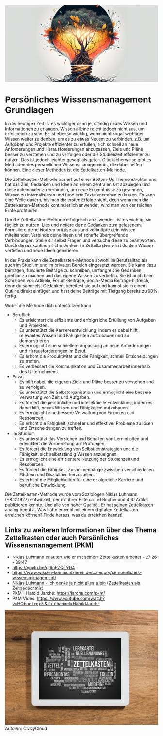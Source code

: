 ![Zettelkasten-Methode hilft, Wissen zu verknüpfen und auszubauen](images/grundlagen.png)

# Persönliches Wissensmanagement Grundlagen

In der heutigen Zeit ist es wichtiger denn je, ständig neues Wissen und Informationen zu erlangen. Wissen alleine reicht jedoch nicht aus, um erfolgreich zu sein. Es ist ebenso wichtig, wenn nicht sogar wichtiger Wissen weiter zu denken, um es zu etwas Neuem zu verbinden.
z.B. um Aufgaben und Projekte effizienter zu erfüllen, sich schnell an neue Anforderungen und Herausforderungen anzupassen, Ziele und Pläne besser zu verstehen und zu verfolgen oder die Studienzeit effizienter zu nutzen.
Das ist jedoch leichter gesagt als getan. Glücklicherweise gibt es Methoden des persönlichen Wissensmanagements, die dabei helfen können. Eine dieser Methoden ist die Zettelkasten-Methode.

Die Zettelkasten-Methode basiert auf einer Bottom-Up Themenstruktur und hat das Ziel, Gedanken und Ideen an einem zentralen Ort abzulegen und diese miteinander zu verbinden, um neue Erkenntnisse zu gewinnen, Wissen zu internalisieren und fundierte Texte entstehen zu lassen. Es kann eine Weile dauern, bis man die ersten Erfolge sieht, doch wenn man die Zettelkasten-Methode kontinuierlich anwendet, wird man von der reichen Ernte profitieren.

Um die Zettelkasten-Methode erfolgreich anzuwenden, ist es wichtig, sie täglich zu nutzen. Lies und notiere deine Gedanken zum gelesenem. Formuliere deine Notizen präzise aus und verknüpfe dein Wissen miteinander. Verbinde deine Ideen und schaffe übergreifende Verbindungen. Stelle dir selbst Fragen und versuche diese zu beantworten. Durch dieses kontinuierliche Denken im Zettelkasten wirst du dein Wissen vertiefen und neue Ideen generieren.

In der Praxis kann die Zettelkasten-Methode sowohl im Berufsalltag als auch im Studium und im privaten Bereich eingesetzt werden. Sie kann dazu beitragen, fundierte Beiträge zu schreiben, umfangreiche Gedanken greifbar zu machen und das eigene Wissen zu vertiefen. Sie ist auch beim Schreiben von Artikeln, Forum-Beiträge, Social-Media Beiträge hilfreich, denn du sammelst Gedanken, bereitest sie auf und kannst sie in einem Outline direkt einfügen und hast deine Beiträge mit Tiefgang bereits zu 90% fertig.

Wobei die Methode dich unterstützen kann
- Beruflich
	- Es erleichtert die effiziente und erfolgreiche Erfüllung von Aufgaben und Projekten.
	- Es unterstützt die Karriereentwicklung, indem es dabei hilft, relevantes Wissen und Fähigkeiten aufzubauen und zu demonstrieren.
	- Es ermöglicht eine schnellere Anpassung an neue Anforderungen und Herausforderungen im Beruf.
	- Es erhöht die Produktivität und die Fähigkeit, schnell Entscheidungen zu treffen.
	- Es verbessert die Kommunikation und Zusammenarbeit innerhalb des Unternehmens.
- Privat
	- Es hilft dabei, die eigenen Ziele und Pläne besser zu verstehen und zu verfolgen.
	- Es unterstützt die Selbstorganisation und ermöglicht eine bessere Verwaltung von Zeit und Aufgaben.
	- Es fördert die persönliche und intellektuelle Entwicklung, indem es dabei hilft, neues Wissen und Fähigkeiten aufzubauen.
	- Es ermöglicht eine bessere Verwaltung von Finanzen und Ressourcen.
	- Es erhöht die Fähigkeit, schneller und effektiver Probleme zu lösen und Entscheidungen zu treffen.
- Im Studium
	- Es unterstützt das Verstehen und Behalten von Lerninhalten und erleichtert die Vorbereitung auf Prüfungen.
	- Es fördert die Entwicklung von Selbstlernstrategien und die Fähigkeit, sich selbstständig Wissen anzueignen.
	- Es ermöglicht eine effizientere Nutzung der Studienzeit und Ressourcen.
	- Es fördert die Fähigkeit, Zusammenhänge zwischen verschiedenen Fächern und Disziplinen herzustellen.
	- Es erhöht die Möglichkeiten für eine erfolgreiche Karriere und berufliche Entwicklung.

Die Zettelkasten-Methode wurde vom Soziologen Niklas Luhmann (\*8.12.1927) entwickelt, der mit ihrer Hilfe ca. 70 Bücher und 400 Artikel publizieren konnte. Und alle von hoher Qualität. Er hat seinen Zettelkasten analog benutzt. Was hätte er wohl mit einem digitalen Zettelkasten erreichen können? Finde heraus, was du erreichen kannst!



## Links zu weiteren Informationen über das Thema Zettelkasten oder auch Persönliches Wissensmanagement (PKM)
* [Niklas Luhmann erläutert wie er mit seinem Zettelkasten arbeitet](https://youtu.be/qRSCKSPMuDc?t=2246) - 27:26 - 39:47
* https://youtu.be/gt6nRZQTYD4
* https://www.wissen-kommunizieren.de/category/persoenliches-wissensmanagement/
* [Niklas Luhmann - Ich denke ja nicht alles allein (Zettelkasten als Zeitgedächtnis)](https://youtu.be/NbncA7bDl70?t=18)
* PKM - Harold Jarche: https://jarche.com/pkm/
* PKM Video: https://www.youtube.com/watch?v=HQbnoLxgx7I&ab_channel=HaroldJarche


![Tablett Zettelkasten](images/Tablet-Zettelkasten.jpeg)
Autor/in: CrazyCloud
